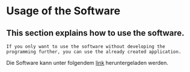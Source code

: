 # Usage of the Software
## This section explains how to use the software.
`If you only want to use the software without developing the programming further, you can use the already created application.`

Die Software kann unter folgendem [link][1] heruntergeladen werden.

[1]:https://github.com/Krypt0pr0xy/Streufeldkompensation_Official_Software/blob/master/Streufeldkompensation_Test_Software.exe
